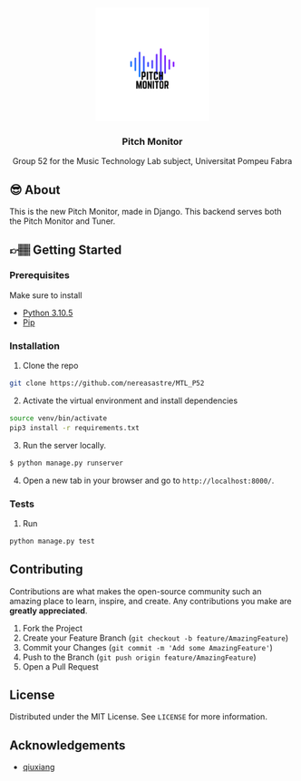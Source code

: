 <!-- PROJECT LOGO -->
<br />
<p align="center">
 <a href="https://github.com/nereasastre/MTL_P52">
    <img src="pitch.png" alt="Logo" height="200px">
  </a>
  <h3 align="center">Pitch Monitor</h3>

  <p align="center">
    Group 52 for the Music Technology Lab subject, Universitat Pompeu Fabra
  </p>
</p>


<!-- About the project -->

## 😎 About

This is the new Pitch Monitor, made in Django. This backend serves both the Pitch Monitor and Tuner.

## 👉🏽 Getting Started

### Prerequisites

Make sure to install

- [Python 3.10.5](https://www.python.org/downloads/)
- [Pip](https://pip.pypa.io/en/stable/installation/)

### Installation

1. Clone the repo

```sh
git clone https://github.com/nereasastre/MTL_P52
```

2. Activate the virtual environment and install dependencies

```sh
source venv/bin/activate
pip3 install -r requirements.txt
```

3. Run the server locally.

```sh
$ python manage.py runserver
```

4. Open a new tab in your browser and go to `http://localhost:8000/`.

### Tests

1. Run

```sh
python manage.py test
```

<!-- CONTRIBUTING -->
## Contributing

Contributions are what makes the open-source community such an amazing place to learn, inspire, and create. Any contributions you make are **greatly appreciated**.

1. Fork the Project
2. Create your Feature Branch (`git checkout -b feature/AmazingFeature`)
3. Commit your Changes (`git commit -m 'Add some AmazingFeature'`)
4. Push to the Branch (`git push origin feature/AmazingFeature`)
5. Open a Pull Request



<!-- LICENSE -->
## License

Distributed under the MIT License. See `LICENSE` for more information.


<!-- ACKNOWLEDGEMENTS -->
## Acknowledgements
* [qiuxiang](https://github.com/qiuxiang/tuner)